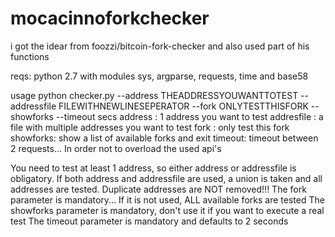 # mocacinnoforkchecker
i got the idear from foozzi/bitcoin-fork-checker and also used part of his functions

reqs: python 2.7 with modules sys, argparse, requests, time and base58

usage
python checker.py --address THEADDRESSYOUWANTTOTEST --addressfile FILEWITHNEWLINESEPERATOR --fork ONLYTESTTHISFORK --showforks --timeout secs
address : 1 address you want to test
addresfile : a file with multiple addresses you want to test
fork : only test this fork
showforks: show a list of available forks and exit
timeout: timeout between 2 requests... In order not to overload the used api's

You need to test at least 1 address, so either address or addressfile is obligatory. If both address and addressfile are used, a union is taken and all addresses are tested. Duplicate addresses are NOT removed!!!
The fork parameter is mandatory... If it is not used, ALL available forks are tested
The showforks parameter is mandatory, don't use it if you want to execute a real test
The timeout parameter is mandatory and defaults to 2 seconds


